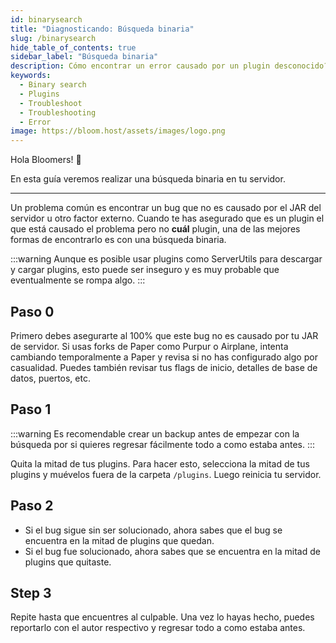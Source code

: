 ```yaml
---
id: binarysearch
title: "Diagnosticando: Búsqueda binaria"
slug: /binarysearch
hide_table_of_contents: true
sidebar_label: "Búsqueda binaria"
description: Cómo encontrar un error causado por un plugin desconocido?
keywords:
  - Binary search
  - Plugins
  - Troubleshoot
  - Troubleshooting
  - Error
image: https://bloom.host/assets/images/logo.png
---
```


Hola Bloomers! 👋

En esta guía veremos realizar una búsqueda binaria en tu servidor.

---

Un problema común es encontrar un bug que no es causado por el JAR del servidor u otro factor externo.
Cuando te has asegurado que es un plugin el que está causado el problema pero no **cuál** plugin, una de las mejores
formas de encontrarlo es con una búsqueda binaria.

:::warning
Aunque es posible usar plugins como ServerUtils para descargar y cargar plugins, esto puede ser inseguro y es muy probable
que eventualmente se rompa algo.
:::

## Paso 0
Primero debes asegurarte al 100% que este bug no es causado por tu JAR de servidor. Si usas forks de Paper como Purpur
o Airplane, intenta cambiando temporalmente a Paper y revisa si no has configurado algo por casualidad. Puedes también
revisar tus flags de inicio, detalles de base de datos, puertos, etc.

## Paso 1
:::warning
Es recomendable crear un backup antes de empezar con la búsqueda por si quieres regresar fácilmente todo a como
estaba antes.
:::

Quita la mitad de tus plugins. Para hacer esto, selecciona la mitad de tus plugins y muévelos fuera de la carpeta
`/plugins`. Luego reinicia tu servidor.

## Paso 2
- Si el bug sigue sin ser solucionado, ahora sabes que el bug se encuentra en la mitad de plugins que quedan.
- Si el bug fue solucionado, ahora sabes que se encuentra en la mitad de plugins que quitaste.

## Step 3
Repite hasta que encuentres al culpable. Una vez lo hayas hecho, puedes reportarlo con el autor respectivo y regresar
todo a como estaba antes. 

